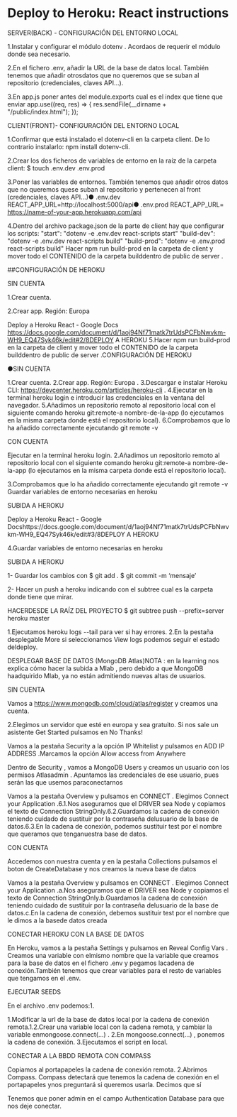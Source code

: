 # Deploy to Heroku: React instructions

SERVER(BACK) - CONFIGURACIÓN DEL ENTORNO LOCAL

1.Instalar y configurar el módulo  dotenv . Acordaos de requerir el módulo donde sea necesario.

2.En el fichero .env, añadir la URL de la base de datos local. También tenemos que añadir otrosdatos que no queremos que se suban al repositorio (credenciales, claves API...).

3.En app.js poner antes del module.exports cual es el index que tiene que enviar  app.use((req, res) => {     res.sendFile(__dirname + "/public/index.html");    });


CLIENT(FRONT)- CONFIGURACIÓN DEL ENTORNO LOCAL

1.Confirmar que está instalado el dotenv-cli en la carpeta client. De lo contrario instalarlo:    npm install dotenv-cli.

2.Crear los dos ficheros de variables de entorno en la raíz de la carpeta client:    $ touch .env.dev .env.prod

3.Poner las variables de entornos.  También tenemos que añadir otros datos que no queremos quese suban al repositorio y pertenecen al front (credenciales, claves API...)●  .env.dev    REACT_APP_URL=http://localhost:5000/api●     .env.prod    REACT_APP_URL= https://name-of-your-app.herokuapp.com/api

4.Dentro del archivo package.json de la parte de client hay que configurar los scripts:     "start": "dotenv -e .env.dev react-scripts start"     "build-dev": "dotenv -e .env.dev react-scripts build"     "build-prod": "dotenv -e .env.prod react-scripts build"
Hacer npm run build-prod en la carpeta de client y mover todo el  CONTENIDO  de la carpeta builddentro de  public  de  server .

##CONFIGURACIÓN DE HEROKU

SIN CUENTA

1.Crear cuenta.

2.Crear app. Región:  Europa 

Deploy a Heroku React - Google Docs https://docs.google.com/document/d/1aoj94Nf71matk7trUdsPCFbNwvkm-WH9_EQ47Syk46k/edit#2/8DEPLOY A HEROKU
5.Hacer npm run build-prod en la carpeta de client y mover todo el  CONTENIDO  de la carpeta builddentro de  public  de  server .CONFIGURACIÓN DE HEROKU

●SIN CUENTA

1.Crear cuenta.
2.Crear app. Región:  Europa .
3.Descargar e instalar Heroku CLI:  https://devcenter.heroku.com/articles/heroku-cli .
4.Ejecutar en la terminal  heroku login  e introducir las credenciales en la ventana del navegador.
5.Añadimos un repositorio remoto al repositorio local con el siguiente comando  heroku git:remote-a nombre-de-la-app  (lo ejecutamos en la misma carpeta donde está el repositorio local).
6.Comprobamos que lo ha añadido correctamente ejecutando  git remote -v

CON CUENTA

Ejecutar en la terminal  heroku login.
2.Añadimos un repositorio remoto al repositorio local con el siguiente comando  heroku git:remote-a nombre-de-la-app  (lo ejecutamos en la misma carpeta donde está el repositorio local).

3.Comprobamos que lo ha añadido correctamente ejecutando  git remote -v
Guardar variables de entorno necesarias en heroku

SUBIDA A HEROKU

Deploy a Heroku React - Google Docshttps://docs.google.com/document/d/1aoj94Nf71matk7trUdsPCFbNwvkm-WH9_EQ47Syk46k/edit#3/8DEPLOY A HEROKU

4.Guardar variables de entorno necesarias en heroku

SUBIDA A HEROKU

1- Guardar los cambios con    $ git add .    $ git commit -m ‘mensaje’

2- Hacer un push a heroku indicando con el subtree cual es la carpeta donde tiene que mirar. 

HACERDESDE LA RAÍZ DEL PROYECTO $ git subtree push --prefix=server heroku master

1.Ejecutamos  heroku logs  --tail para ver si hay errores.
2.En la pestaña desplegable  More  si seleccionamos  View logs  podemos seguir el estado deldeploy.

DESPLEGAR BASE DE DATOS (MongoDB Atlas)NOTA : en la learning nos explica cómo hacer la subida a  Mlab , pero debido a que MongoDB haadquirido Mlab, ya no están admitiendo nuevas altas de usuarios.

SIN CUENTA

Vamos a  https://www.mongodb.com/cloud/atlas/register  y creamos una cuenta.

2.Elegimos un servidor que esté en europa y sea gratuito.
Si nos sale un asistente  Get Started  pulsamos en  No Thanks!

Vamos a la pestaña  Security  a la opción  IP Whitelist  y pulsamos en  ADD IP ADDRESS .Marcamos la opción  Allow access from Anywhere 

Dentro de  Security , vamos a  MongoDB Users  y creamos un usuario con los permisos  Atlasadmin . Apuntamos las credenciales de ese usuario, pues serán las que usemos paraconectarnos

Vamos a la pestaña  Overview  y pulsamos en  CONNECT . Elegimos  Connect your Application .6.1.Nos aseguramos que el  DRIVER  sea Node y copiamos el texto de  Connection StringOnly.6.2.Guardamos la cadena de conexión teniendo cuidado de sustituir por la contraseña delusuario de la base de datos.6.3.En la cadena de conexión, podemos sustituir  test  por el nombre que queramos que tenganuestra base de datos.

CON CUENTA

Accedemos con nuestra cuenta y en la pestaña  Collections  pulsamos el boton de  CreateDatabase  y nos creamos la nueva base de datos

Vamos a la pestaña  Overview  y pulsamos en  CONNECT . Elegimos  Connect your Application .a.Nos aseguramos que el  DRIVER  sea Node y copiamos el texto de  Connection StringOnly.b.Guardamos la cadena de conexión teniendo cuidado de sustituir por la contraseña delusuario de la base de datos.c.En la cadena de conexión, debemos sustituir  test  por el nombre que le dimos a la basede datos creada


CONECTAR HEROKU CON LA BASE DE DATOS

En Heroku, vamos a la pestaña  Settings  y pulsamos en  Reveal Config Vars . Creamos una variable con elmismo nombre que la variable que creamos para la base de datos en el fichero  .env  y pegamos lacadena de conexión.También tenemos que crear variables para el resto de variables que tengamos en el .env.


EJECUTAR SEEDS

En el archivo  .env  podemos:1.

1.Modificar la url de la base de datos local por la cadena de conexión remota.1.2.Crear una variable local con la cadena remota, y cambiar la variable enmongoose.connect(...) .
2.En  mongoose.connect(...) , ponemos la cadena de conexión.
3.Ejecutamos el script en local.

CONECTAR A LA BBDD REMOTA CON COMPASS

Copiamos al portapapeles la cadena de conexión remota.
2.Abrimos Compass. Compass detectará que tenemos la cadena de conexión en el portapapeles ynos preguntará si queremos usarla. Decimos que sí

Tenemos que poner  admin  en el campo  Authentication Database  para que nos deje conectar.
